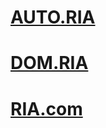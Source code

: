 # [AUTO.RIA](https://github.com/ria-com/auto-ria-rest-api/tree/master/AUTO_RIA_API)        
# [DOM.RIA](https://github.com/ria-com/auto-ria-rest-api/tree/master/DOM_RIA_API)      
# [RIA.com](https://github.com/ria-com/auto-ria-rest-api/tree/master/RIA_com_API)

